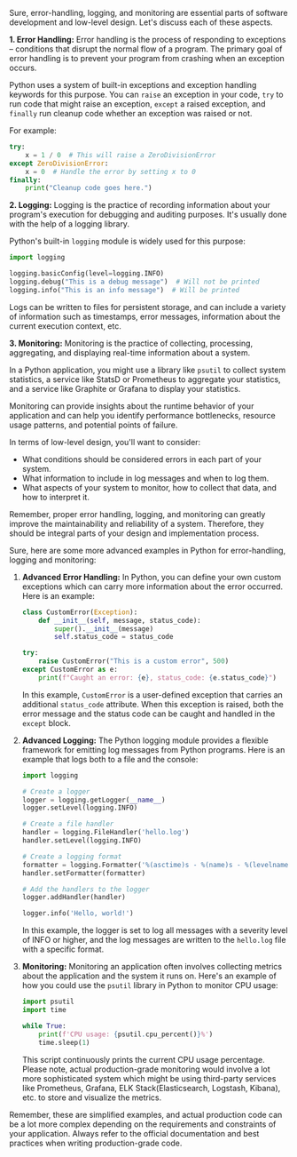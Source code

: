 Sure, error-handling, logging, and monitoring are essential parts of software development and low-level design. Let's discuss each of these aspects.

**1. Error Handling:** Error handling is the process of responding to exceptions – conditions that disrupt the normal flow of a program. The primary goal of error handling is to prevent your program from crashing when an exception occurs.

Python uses a system of built-in exceptions and exception handling keywords for this purpose. You can `raise` an exception in your code, `try` to run code that might raise an exception, `except` a raised exception, and `finally` run cleanup code whether an exception was raised or not.

For example:

```python
try:
    x = 1 / 0  # This will raise a ZeroDivisionError
except ZeroDivisionError:
    x = 0  # Handle the error by setting x to 0
finally:
    print("Cleanup code goes here.")
```

**2. Logging:** Logging is the practice of recording information about your program's execution for debugging and auditing purposes. It's usually done with the help of a logging library.

Python's built-in `logging` module is widely used for this purpose:

```python
import logging

logging.basicConfig(level=logging.INFO)
logging.debug("This is a debug message")  # Will not be printed
logging.info("This is an info message")  # Will be printed
```

Logs can be written to files for persistent storage, and can include a variety of information such as timestamps, error messages, information about the current execution context, etc.

**3. Monitoring:** Monitoring is the practice of collecting, processing, aggregating, and displaying real-time information about a system. 

In a Python application, you might use a library like `psutil` to collect system statistics, a service like StatsD or Prometheus to aggregate your statistics, and a service like Graphite or Grafana to display your statistics.

Monitoring can provide insights about the runtime behavior of your application and can help you identify performance bottlenecks, resource usage patterns, and potential points of failure.

In terms of low-level design, you'll want to consider:

- What conditions should be considered errors in each part of your system.
- What information to include in log messages and when to log them.
- What aspects of your system to monitor, how to collect that data, and how to interpret it.

Remember, proper error handling, logging, and monitoring can greatly improve the maintainability and reliability of a system. Therefore, they should be integral parts of your design and implementation process.

Sure, here are some more advanced examples in Python for error-handling, logging and monitoring:

1. **Advanced Error Handling:**
   In Python, you can define your own custom exceptions which can carry more information about the error occurred. Here is an example:

   ```python
   class CustomError(Exception):
       def __init__(self, message, status_code):
           super().__init__(message)
           self.status_code = status_code
   
   try:
       raise CustomError("This is a custom error", 500)
   except CustomError as e:
       print(f"Caught an error: {e}, status_code: {e.status_code}")
   ```

   In this example, `CustomError` is a user-defined exception that carries an additional `status_code` attribute. When this exception is raised, both the error message and the status code can be caught and handled in the `except` block.

2. **Advanced Logging:**
   The Python logging module provides a flexible framework for emitting log messages from Python programs. Here is an example that logs both to a file and the console:

   ```python
   import logging

   # Create a logger
   logger = logging.getLogger(__name__)
   logger.setLevel(logging.INFO)

   # Create a file handler
   handler = logging.FileHandler('hello.log')
   handler.setLevel(logging.INFO)

   # Create a logging format
   formatter = logging.Formatter('%(asctime)s - %(name)s - %(levelname)s - %(message)s')
   handler.setFormatter(formatter)

   # Add the handlers to the logger
   logger.addHandler(handler)

   logger.info('Hello, world!')
   ```

   In this example, the logger is set to log all messages with a severity level of INFO or higher, and the log messages are written to the `hello.log` file with a specific format.

3. **Monitoring:**
   Monitoring an application often involves collecting metrics about the application and the system it runs on. Here's an example of how you could use the `psutil` library in Python to monitor CPU usage:

   ```python
   import psutil
   import time

   while True:
       print(f'CPU usage: {psutil.cpu_percent()}%')
       time.sleep(1)
   ```

   This script continuously prints the current CPU usage percentage. Please note, actual production-grade monitoring would involve a lot more sophisticated system which might be using third-party services like Prometheus, Grafana, ELK Stack(Elasticsearch, Logstash, Kibana), etc. to store and visualize the metrics. 

Remember, these are simplified examples, and actual production code can be a lot more complex depending on the requirements and constraints of your application. Always refer to the official documentation and best practices when writing production-grade code.